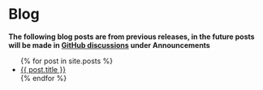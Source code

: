 # Blog

**The following blog posts are from previous releases, in the future posts will be made in [GitHub discussions](https://github.com/Xilinx/finn/discussions/categories/announcements) under Announcements**

<ul>
  {% for post in site.posts %}
    <li>
      <a href="https://xilinx.github.io/finn/{{ post.url }}">{{ post.title }}</a>
    </li>
  {% endfor %}
</ul>
